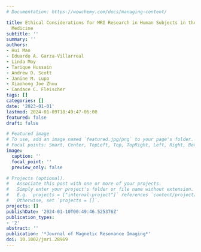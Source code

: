 ```yaml
---
# Documentation: https://wowchemy.com/docs/managing-content/

title: Ethical Considerations for MRI Research in Human Subjects in the Era of Precision
  Medicine
subtitle: ''
summary: ''
authors:
- Hui Mao
- Eduardo A. Garza-Villarreal
- Linda Moy
- Tarique Hussain
- Andrew D. Scott
- Janine M. Lupo
- Xiaohong Joe Zhou
- Candace C. Fleischer
tags: []
categories: []
date: '2023-01-01'
lastmod: 2024-01-09T18:49:47-06:00
featured: false
draft: false

# Featured image
# To use, add an image named `featured.jpg/png` to your page's folder.
# Focal points: Smart, Center, TopLeft, Top, TopRight, Left, Right, BottomLeft, Bottom, BottomRight.
image:
  caption: ''
  focal_point: ''
  preview_only: false

# Projects (optional).
#   Associate this post with one or more of your projects.
#   Simply enter your project's folder or file name without extension.
#   E.g. `projects = ["internal-project"]` references `content/project/deep-learning/index.md`.
#   Otherwise, set `projects = []`.
projects: []
publishDate: '2024-01-10T00:49:46.525376Z'
publication_types:
- '2'
abstract: ''
publication: '*Journal of Magnetic Resonance Imaging*'
doi: 10.1002/jmri.28969
---
```

